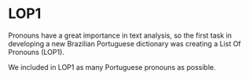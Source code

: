 # LOP1

Pronouns have a great importance in text analysis, so the first task in developing a new Brazilian Portuguese dictionary was creating a List Of Pronouns (LOP1).

We included in LOP1 as many Portuguese pronouns as possible.

